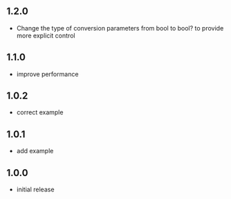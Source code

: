 ## 1.2.0
- Change the type of conversion parameters from bool to bool? to provide more explicit control

## 1.1.0
- improve performance

## 1.0.2
- correct example

## 1.0.1
- add example

## 1.0.0
- initial release